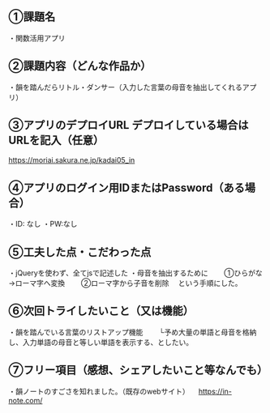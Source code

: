 ## ①課題名
・関数活用アプリ
 ## ②課題内容（どんな作品か）
・韻を踏んだらリトル・ダンサー（入力した言葉の母音を抽出してくれるアプリ）
## ③アプリのデプロイURL デプロイしている場合はURLを記入（任意）
https://moriai.sakura.ne.jp/kadai05_in
## ④アプリのログイン用IDまたはPassword（ある場合）
・ID: なし
・PW:なし
 ## ⑤工夫した点・こだわった点
・jQueryを使わず、全てjsで記述した
・母音を抽出するために
　　①ひらがな→ローマ字へ変換
　　②ローマ字から子音を削除
　という手順にした。
 ## ⑥次回トライしたいこと（又は機能）
・韻を踏んでいる言葉のリストアップ機能
　　└予め大量の単語と母音を格納し、入力単語の母音と等しい単語を表示する、としたい。
 ## ⑦フリー項目（感想、シェアしたいこと等なんでも）
・韻ノートのすごさを知れました。（既存のwebサイト）
　https://in-note.com/